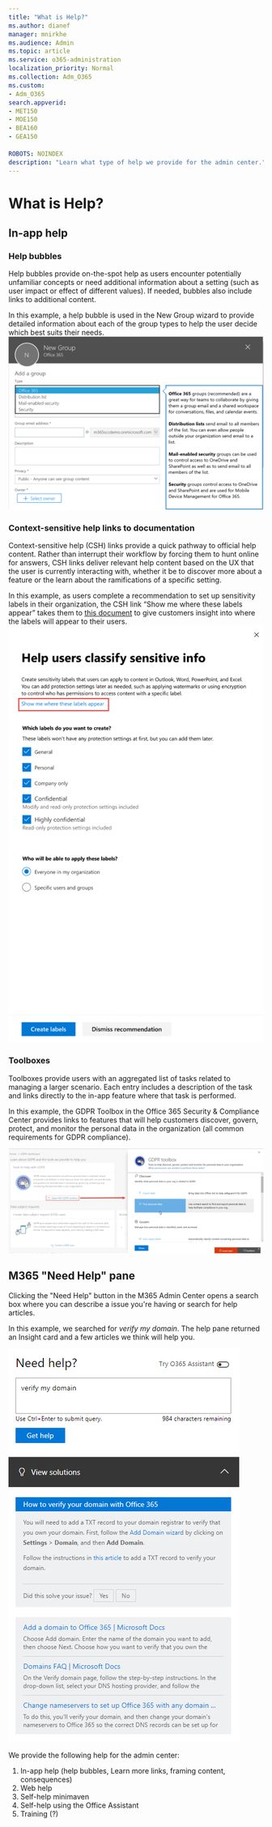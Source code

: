 ```yaml
---
title: "What is Help?"
ms.author: dianef
manager: mnirkhe
ms.audience: Admin
ms.topic: article
ms.service: o365-administration
localization_priority: Normal
ms.collection: Adm_O365
ms.custom:
- Adm_O365
search.appverid:
- MET150
- MOE150
- BEA160
- GEA150

ROBOTS: NOINDEX
description: "Learn what type of help we provide for the admin center."
---
```

<!-- The following is just placeholder text from Madhura's mail. We need to add images/examples of each -->

# What is Help?





## In-app help
### Help bubbles
Help bubbles provide on-the-spot help as users encounter potentially unfamiliar concepts or need additional information about a setting (such as user impact or effect of different values). If needed, bubbles also include links to additional content.

In this example, a help bubble is used in the New Group wizard to provide detailed information about each of the group types to help the user decide which best suits their needs.
![Help bubble](../media/what-is-help/helpbubble.png)

### Context-sensitive help links to documentation
Context-sensitive help (CSH) links provide a quick pathway to official help content. Rather than interrupt their workflow by forcing them to hunt online for answers, CSH links deliver relevant help content based on the UX that the user is currently interacting with, whether it be to discover more about a feature or the learn about the ramifications of a specific setting.

In this example, as users complete a recommendation to set up sensitivity labels in their organization, the CSH link “Show me where these labels appear” takes them to [this document](https://go.microsoft.com/fwlink/?linkid=2005245) to give customers insight into where the labels will appear to their users.
![CSH](../media/what-is-help/cshexample.png)



### Toolboxes
Toolboxes provide users with an aggregated list of tasks related to managing a larger scenario. Each entry includes a description of the task and links directly to the in-app feature where that task is performed.

In this example, the GDPR Toolbox in the Office 365 Security & Compliance Center provides links to features that will help customers discover, govern, protect, and monitor the personal data in the organization (all common requirements for GDPR compliance).

![Toolboxes](../media/what-is-help/toolboxesexample.png)


## M365 "Need Help" pane
Clicking the "Need Help" button in the M365 Admin Center opens a search box where you can describe a issue you're having or search for help articles.

In this example, we searched for *verify my domain*. 
The help pane returned an Insight card and a few articles we think will help you.

![Need help](../media/what-is-help/helppane.png)



We provide the following help for the admin center: 

1. In-app help (help bubbles, Learn more links, framing content, consequences)
2. Web help
3. Self-help minimaven 
1. Self-help using the Office Assistant
1. Training (?)